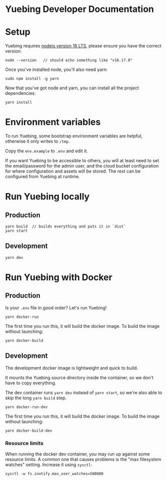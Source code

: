 Yuebing Developer Documentation
===============================

# Setup
Yuebing requires [nodejs version 16 LTS](https://nodejs.org/en/download/), please ensure you have the correct version:

    node --version   // should echo something like "v16.17.0"

Once you've installed node, you'll also need yarn:

    sudo npm install -g yarn

Now that you've got node and yarn, you can install all the project dependencies:

    yarn install

# Environment variables
To run Yuebing, some bootstrap environment variables are helpful, otherwise it only writes to `/tmp`.

Copy the `env.example` to `.env` and edit it.

If you want Yuebing to be accessible to others, you will at least need to set the email/password for
the admin user, and the cloud bucket configuration for where configuration and assets will be stored.
The rest can be configured from Yuebing at runtime.

# Run Yuebing locally
## Production 
    yarn build  // builds everything and puts it in `dist`
    yarn start

## Development
    yarn dev

# Run Yuebing with Docker

## Production
Is your `.env` file in good order? Let's run Yuebing!

    yarn docker-run

The first time you run this, it will build the docker image. To build the image without launching:

    yarn docker-build

## Development
The development docker image is lightweight and quick to build.

It mounts the Yuebing source directory inside the container, so we don't have to copy everything.

The dev container runs `yarn dev` instead of `yarn start`, so we're also able to skip the long `yarn build` step. 

    yarn docker-run-dev

The first time you run this, it will build the docker image. To build the image without launching:

    yarn docker-build-dev

### Resource limits
When running the docker dev container, you may run up against some resource limits. A common one that causes
problems is the "max filesystem watches" setting. Increase it using `sysctl`:

    sysctl -w fs.inotify.max_user_watches=500000
